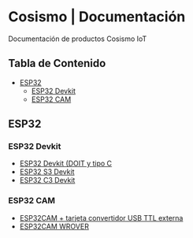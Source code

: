 Cosismo | Documentación 
=============

Documentación de productos Cosismo IoT

## Tabla de Contenido

- [ESP32](#ESP32)
  - [ESP32 Devkit](#esp32-devkit)
  - [ESP32 CAM](#esp32-cam)

## ESP32

### ESP32 Devkit
* [ESP32 Devkit  (DOIT y tipo C](https://www.sitepoint.com/using-the-media-capture-api/)
* [ESP32 S3 Devkit](https://www.sitepoint.com/using-the-media-capture-api/)
* [ESP32 C3 Devkit](https://www.sitepoint.com/using-the-media-capture-api/)  

### ESP32 CAM
* [ESP32CAM + tarjeta convertidor USB TTL externa](https://www.sitepoint.com/using-the-media-capture-api/)
* [ESP32CAM WROVER](https://www.sitepoint.com/using-the-media-capture-api/)


